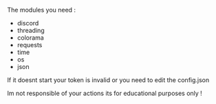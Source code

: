 The modules you need : 

- discord
- threading
- colorama
- requests
- time
- os
- json

If it doesnt start your token is invalid or 
you need to edit the config.json

Im not responsible of your actions its for educational purposes only !

